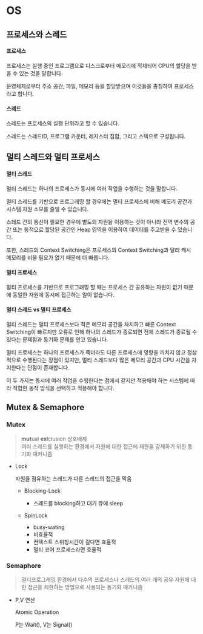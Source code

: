 # OS

## 프로세스와 스레드

#### 프로세스

프로세스는 실행 중인 프로그램으로 디스크로부터 메모리에 적재되어 CPU의 할당을 받을 수 있는 것을 말합니다.

운영체제로부터 주소 공간, 파일, 메모리 등을 할당받으며 이것들을 총칭하여 프로세스라고 합니다.

#### 스레드

스레드는 프로세스의 실행 단위라고 할 수 있습니다. 

스레드는 스레드ID, 프로그램 카운터, 레지스터 집합, 그리고 스택으로 구성됩니다.

## 멀티 스레드와 멀티 프로세스

#### 멀티 스레드

멀티 스레드는 하나의 프로세스가 동시에 여러 작업을 수행하는 것을 말합니다.

멀티 스레드를 기반으로 프로그래밍 할 경우에는 멀티 프로세스에 비해 메모리 공간과 시스템 자원 소모를 줄일 수 있습니다. 

스레드 간의 통신이 필요한 경우에 별도의 자원을 이용하는 것이 아니라 전역 변수의 공간 또는 동적으로 할당된 공간인 Heap 영역을 이용하여 데이터를 주고받을 수 있습니다. 

또한, 스레드의 Context Switching은 프로세스의 Context Switching과 달리 캐시 메모리를 비울 필요가 없기 때문에 더 빠릅니다.

#### 멀티 프로세스

멀티 프로세스를 기반으로 프로그래밍 할 때는 프로세스 간 공유하는 자원이 없기 때문에 동일한 자원에 동시에 접근하는 일이 없습니다.

#### 멀티 스레드 vs 멀티 프로세스

멀티 스레드는 멀티 프로세스보다 적은 메모리 공간을 차지하고 빠른 Context Switching이 빠르지만 오류로 인해 하나의 스레드가 종료되면 전체 스레드가 종료될 수 있다는 문제점과 동기화 문제를 안고 있습니다.

멀티 프로세스는 하나의 프로세스가 죽더라도 다른 프로세스에 영향을 끼치지 않고 정상적으로 수행된다는 장점이 있지만, 멀티 스레드보다 많은 메모리 공간과 CPU 시간을 차지한다는 단점이 존재합니다.

이 두 가지는 동시에 여러 작업을 수행한다는 점에서 같지만 적용해야 하는 시스템에 따라 적합한 동작 방식을 선택하고 적용해야 합니다.

## Mutex & Semaphore
### Mutex
>**mut**ual **exl**clusion
상호배제<br/>
여러 스레드를 실행하는 환경에서 자원에 대한 접근에 재한을 강제하기 위한 동기화 매커니즘

* Lock

    자원을 점유하는 스레드가 다른 스레드의 접근을 막음

    * Blocking-Lock
        - 스레드를 blocking하고 대기 큐에 sleep

    * SpinLock

        - busy-wating
        - 비효율적
        - 컨텍스트 스위칭시간이 길다면 효율적
        - 멀티 코어 프로세스라면 효율적

### Semaphore
>멀티프로그래밍 환경에서 다수의 프로세스나 스레드의 여러 개의 공유 자원에 대한 접근을 제한하는 방법으로 사용되는 동기화 매커니즘

* P,V 연산

    Atomic Operation

    P는 Wait(), V는 Signal()
